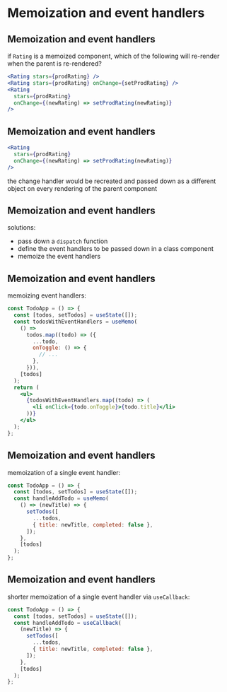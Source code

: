 # Memoization and event handlers

## Memoization and event handlers

if `Rating` is a memoized component, which of the following will re-render when the parent is re-rendered?

```jsx
<Rating stars={prodRating} />
<Rating stars={prodRating} onChange={setProdRating} />
<Rating
  stars={prodRating}
  onChange={(newRating) => setProdRating(newRating)}
/>
```

## Memoization and event handlers

```jsx
<Rating
  stars={prodRating}
  onChange={(newRating) => setProdRating(newRating)}
/>
```

the change handler would be recreated and passed down as a different object on every rendering of the parent component

## Memoization and event handlers

solutions:

- pass down a `dispatch` function
- define the event handlers to be passed down in a class component
- memoize the event handlers

## Memoization and event handlers

memoizing event handlers:

```jsx
const TodoApp = () => {
  const [todos, setTodos] = useState([]);
  const todosWithEventHandlers = useMemo(
    () =>
      todos.map((todo) => ({
        ...todo,
        onToggle: () => {
          // ...
        },
      })),
    [todos]
  );
  return (
    <ul>
      {todosWithEventHandlers.map((todo) => (
        <li onClick={todo.onToggle}>{todo.title}</li>
      ))}
    </ul>
  );
};
```

## Memoization and event handlers

memoization of a single event handler:

```jsx
const TodoApp = () => {
  const [todos, setTodos] = useState([]);
  const handleAddTodo = useMemo(
    () => (newTitle) => {
      setTodos([
        ...todos,
        { title: newTitle, completed: false },
      ]);
    },
    [todos]
  );
};
```

## Memoization and event handlers

shorter memoization of a single event handler via `useCallback`:

```jsx
const TodoApp = () => {
  const [todos, setTodos] = useState([]);
  const handleAddTodo = useCallback(
    (newTitle) => {
      setTodos([
        ...todos,
        { title: newTitle, completed: false },
      ]);
    },
    [todos]
  );
};
```

